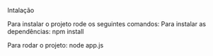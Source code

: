 Intalação

Para instalar o projeto rode os seguintes comandos:
Para instalar as dependências:
npm install

Para rodar o projeto:
node app.js
